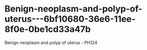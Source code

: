 # Benign-neoplasm-and-polyp-of-uterus---6bf10680-36e6-11ee-8f0e-0be1cd33a47b
Benign neoplasm and polyp of uterus - PH124
